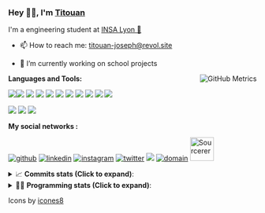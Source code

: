 <!--
**titouan-joseph/titouan-joseph** is a ✨ _special_ ✨ repository because its `README.md` (this file) appears on your GitHub profile.

Here are some ideas to get you started:

- 🔭 I’m currently working on ...
- 🌱 I’m currently learning ...
- 👯 I’m looking to collaborate on ...
- 🤔 I’m looking for help with ...
- 💬 Ask me about ...
- 📫 How to reach me: ...
- 😄 Pronouns: ...
- ⚡ Fun fact: ...
-->

### Hey 👋🏽, I'm [Titouan](https://github.com/Titouan-Joseph) 

I'm a engineering student at  [INSA Lyon 🦏](https://www.insa-lyon.fr/en/)

- 📫 How to reach me: [titouan-joseph@revol.site](mailto:titouan-joseph@revol.site)
- 🔭 I’m currently working on school projects


  <img align="right" alt="GitHub Metrics" src="https://metrics.lecoq.io/titouan-joseph" />

**Languages and Tools:**

[<img src="https://img.icons8.com/color/48/000000/python.png"/>]()[<img src="https://img.icons8.com/color/48/000000/java-coffee-cup-logo.png"/>]() [<img src="https://img.icons8.com/color/48/000000/c-programming.png"/>]() [<img src="https://img.icons8.com/color/48/000000/javascript.png"/>]() [<img src="https://img.icons8.com/color/48/000000/selenium-test-automation.png"/>]() [<img src="https://img.icons8.com/color/48/000000/git.png"/>]() [<img src="https://img.icons8.com/color/48/000000/console.png"/>]() [<img src="https://img.icons8.com/color/48/000000/android-os.png"/>]() [<img src="https://img.icons8.com/color/48/000000/pycharm.png"/>]() [<img src="https://img.icons8.com/color/48/000000/virtualbox.png"/>]() [<img src="https://img.icons8.com/color/48/000000/windows-10.png"/>]()

[<img src="https://img.icons8.com/color/48/000000/linux.png"/>]() [<img src="https://img.icons8.com/color/48/000000/nginx.png"/>]() [<img src="https://img.icons8.com/color/48/000000/raspberry-pi.png"/>]()

**My social networks :**

[<img src='https://img.icons8.com/fluent/48/000000/github.png' alt="github">](https://github.com/titouan-joseph)  [<img src='https://img.icons8.com/color/48/000000/linkedin.png' alt='linkedin'>](https://www.linkedin.com/in/titouan-joseph-revol/)  [<img src='https://img.icons8.com/color/48/000000/instagram-new.png' alt='instagram'>](https://www.instagram.com/tit_re/)  [<img src='https://img.icons8.com/color/48/000000/twitter.png' alt='twitter'>](https://twitter.com/josephrevol) [<img src="https://img.icons8.com/color/48/000000/facebook.png"/>](https://www.facebook.com/titre01) [<img src="https://img.icons8.com/fluent/48/000000/domain.png" alt="domain"/>](https://titouan-joseph.revol.site) [<img src="https://sourcerer.io/icons/logo-sharing.svg" height="48px" alt="Sourcerer">](https://sourcerer.io/titouan-joseph) 

<details>
 <summary>📈 <b>Commits stats (Click to expand)</b>: </summary>
    <a href="https://sourcerer.io/titouan-joseph"><img src="https://img.shields.io/badge/Python-148%20commits-orange.svg" alt=""></a>
    <a href="https://sourcerer.io/titouan-joseph"><img src="https://img.shields.io/badge/Java-27%20commits-orange.svg" alt=""></a>
    <a href="https://sourcerer.io/titouan-joseph"><img src="https://img.shields.io/badge/C-23%20commits-orange.svg" alt=""></a>
    <a href="https://sourcerer.io/titouan-joseph"><img src="https://img.shields.io/badge/JavaScript-18%20commits-orange.svg" alt=""></a>
</details>


<details>
 <summary>👨‍💻 <b>Programming stats (Click to expand)</b>: </summary>
<!--START_SECTION:waka-->
**🐱 My Github Data** 

> 🏆 1 Contributions in the Year 2021
 > 
> 📦 51.1 kB Used in Github's Storage 
 > 
> 🚫 Not Opted to Hire
 > 
> 📜 24 Public Repositories 
 > 
> 🔑 1 Private Repository 
 > 
**I'm an Early 🐤** 

```text
🌞 Morning    71 commits     ████░░░░░░░░░░░░░░░░░░░░░   15.71% 
🌆 Daytime    177 commits    █████████░░░░░░░░░░░░░░░░   39.16% 
🌃 Evening    150 commits    ████████░░░░░░░░░░░░░░░░░   33.19% 
🌙 Night      54 commits     ███░░░░░░░░░░░░░░░░░░░░░░   11.95%

```
📅 **I'm Most Productive on Wednesday** 

```text
Monday       63 commits     ███░░░░░░░░░░░░░░░░░░░░░░   13.94% 
Tuesday      66 commits     ███░░░░░░░░░░░░░░░░░░░░░░   14.6% 
Wednesday    134 commits    ███████░░░░░░░░░░░░░░░░░░   29.65% 
Thursday     52 commits     ███░░░░░░░░░░░░░░░░░░░░░░   11.5% 
Friday       37 commits     ██░░░░░░░░░░░░░░░░░░░░░░░   8.19% 
Saturday     37 commits     ██░░░░░░░░░░░░░░░░░░░░░░░   8.19% 
Sunday       63 commits     ███░░░░░░░░░░░░░░░░░░░░░░   13.94%

```


📊 **This Week I Spent My Time On** 

```text
⌚︎ Time Zone: Europe/Paris

💬 Programming Languages: 
Python                   11 hrs 45 mins      █████████░░░░░░░░░░░░░░░░   36.34% 
YAML                     10 hrs 46 mins      ████████░░░░░░░░░░░░░░░░░   33.3% 
JSON                     3 hrs 31 mins       ██░░░░░░░░░░░░░░░░░░░░░░░   10.91% 
Other                    2 hrs 18 mins       █░░░░░░░░░░░░░░░░░░░░░░░░   7.12% 
JavaScript               1 hr 35 mins        █░░░░░░░░░░░░░░░░░░░░░░░░   4.9%

🔥 Editors: 
PyCharm                  13 hrs 25 mins      ██████████░░░░░░░░░░░░░░░   41.51% 
WebStorm                 10 hrs 50 mins      ████████░░░░░░░░░░░░░░░░░   33.51% 
VS Code                  7 hrs 40 mins       ██████░░░░░░░░░░░░░░░░░░░   23.75% 
Atom                     23 mins             ░░░░░░░░░░░░░░░░░░░░░░░░░   1.23%

🐱‍💻 Projects: 
Assomaker-backend        8 hrs 33 mins       ██████░░░░░░░░░░░░░░░░░░░   26.46% 
PRS-4TC                  8 hrs 29 mins       ██████░░░░░░░░░░░░░░░░░░░   26.25% 
swarmTest                6 hrs 59 mins       █████░░░░░░░░░░░░░░░░░░░░   21.6% 
testingrepo              3 hrs 13 mins       ██░░░░░░░░░░░░░░░░░░░░░░░   9.97% 
Assomaker-userStories    1 hr 23 mins        █░░░░░░░░░░░░░░░░░░░░░░░░   4.3%

💻 Operating System: 
Windows                  32 hrs 20 mins      █████████████████████████   100.0%

```

**I Mostly Code in Python** 

```text
Python                   15 repos            █████████████░░░░░░░░░░░░   53.57% 
JavaScript               3 repos             ██░░░░░░░░░░░░░░░░░░░░░░░   10.71% 
HTML                     2 repos             █░░░░░░░░░░░░░░░░░░░░░░░░   7.14% 
C                        2 repos             █░░░░░░░░░░░░░░░░░░░░░░░░   7.14% 
Go                       1 repo              █░░░░░░░░░░░░░░░░░░░░░░░░   3.57%

```



<!--END_SECTION:waka-->

</details>

Icons by [icones8](https://icones8.fr/)
